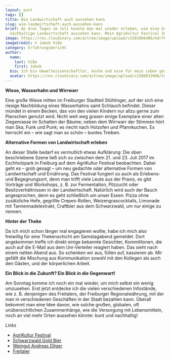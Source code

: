 ```yaml
---
layout: post
tags: []
title: Wie Landwirtschaft auch aussehen kann
slug: wie-landwirtschaft-auch-aussehen-kann
brief: An drei Tagen im Juli konnte man mal wieder erleben, wie eine bunte und
  nachhaltige Landwirtschaft aussehen kann. Mein AgriKultur Festival 2017.
image: https://res.cloudinary.com/actree/image/upload/v1501866486/kdr70uhtapfgx2hwoepj.jpg
imageCredit: © Jakob Viße
category: Erfahrungsbericht
author:
  name:
    last: Viße
    first: Jakob
  bio: Ich bin Umweltwissenschaftler, koche und esse für mein Leben gern!
  avatar: https://res.cloudinary.com/actree/image/upload/v1506033906/tmyaudkrsdt8fwavi4pz.png
---
```


**Wiese, Wasserhahn und Wirrwarr**

Eine große Wiese mitten im Freiburger Stadtteil Stühlinger, auf der sich eine riesige Nachbildung eines Wasserhahns samt Schlauch befindet. Dieser mündet in einem Becken, das von den vielen Kindern nur allzu gerne zum Planschen genutzt wird. Nicht weit weg grasen einige Exemplare einer alten Ziegenrasse im Schatten der Bäume; neben dem Wirrwarr der Stimmen hört man Ska, Funk und Punk; es riecht nach Holzofen und Pfannkuchen. Es herrscht ein – wie sagt man so schön – buntes Treiben.

**Alternative Formen von Landwirtschaft erleben**

An dieser Stelle bedarf es vermutlich etwas Aufklärung: Die oben beschriebene Szene ließ sich so zwischen dem 21. und 23. Juli 2017 im Eschholzpark in Freiburg auf dem AgriKultur Festival beobachten. Dabei geht es – grob gesagt – um neu gedachte oder alternative Formen von Landwirtschaft und Ernährung. Das Festival fungiert so auch als Erlebens- und Begegnungsort, denn man trifft viele Leute aus der Praxis, es gibt Vorträge und Workshops, z. B. zur Fermentation, Pilzzucht oder Besitzverhältnissen in der Landwirtschaft. Natürlich wird auch der Bauch angesprochen, denn es geht schließlich um unser Essen: Pizza ohne zusätzliche Hefe, gegrillte Crepes-Rollen, Weizengrascocktails, Limonade mit Tannennadelextrakt, Craftbier aus dem Schwarzwald, um nur einige zu nennen.

**Hinter der Theke**

Da ich mich schon länger mal engagieren wollte, habe ich mich also freiwillig für eine Thekenschicht am Samstagabend gemeldet. Dort angekommen treffe ich direkt einige bekannte Gesichter, Kommilitonen, die auch auf die E-Mail aus dem Uni-Verteiler reagiert haben. Das sieht nach einem netten Abend aus. So schenken wir aus, füllen auf, kassieren ab. Mir gefällt die Mischung aus Kommunikation sowohl mit den Kollegen als auch den Gästen, und der körperlichen Arbeit.

**Ein Blick in die Zukunft? Ein Blick in die Gegenwart!**

Am Sonntag komme ich noch ein mal wieder, um mich selbst ein wenig umzusehen. Erst jetzt entdecke ich die vielen verschiedenen Infostände, wie z. B. denjenigen des Freitalers, der Freiburger Regionalwährung, mit der man in verschiedenen Geschäften in der Stadt bezahlen kann. Überall bekommt man eine Idee davon, wie solche großen, globalen, oft unübersichtlichen Zusammenhänge, wie die Versorgung mit Lebensmitteln, noch an viel mehr Orten aussehen könnte:  bunt und nachhaltig!

_Links_

- [AgriKultur Festival](https://agrikulturfestival.de/)
- [Schwarzwald Gold Bier](http://schwarzwald-gold.com/)
- [Weingut Andreas Dilger](http://www.weingut-andreas-dilger.de/)
- [Freitaler](http://www.freitaler.com/freitaler/)